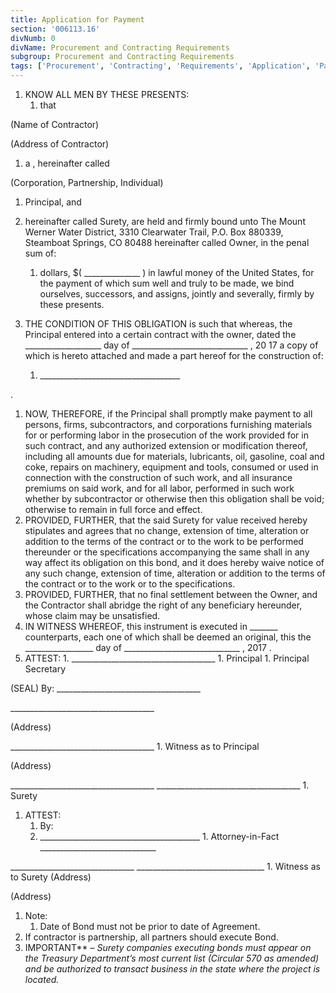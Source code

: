 ```yaml
---
title: Application for Payment
section: '006113.16'
divNumb: 0
divName: Procurement and Contracting Requirements
subgroup: Procurement and Contracting Requirements
tags: ['Procurement', 'Contracting', 'Requirements', 'Application', 'Payment']
---
```


1. KNOW ALL MEN BY THESE PRESENTS:
   1. that


(Name of Contractor)


(Address of Contractor)
   1. a , hereinafter called 

 (Corporation, Partnership, Individual)
   1. Principal, and 

   1. hereinafter called Surety, are held and firmly bound unto The Mount Werner Water District, 3310 Clearwater Trail, P.O. Box 880339, Steamboat Springs, CO 80488 hereinafter called Owner, in the penal sum of:
      1. dollars, $( \_\_\_\_\_\_\_\_\_\_\_\_\_\_ ) in lawful money of the United States, for the payment of which sum well and truly to be made, we bind ourselves, successors, and assigns, jointly and severally, firmly by these presents.
   1. THE CONDITION OF THIS OBLIGATION is such that whereas, the Principal entered into a certain contract with the owner, dated the \_\_\_\_\_\_\_\_\_\_\_\_\_\_\_\_\_\_\_ day of \_\_\_\_\_\_\_\_\_\_\_\_\_\_\_\_\_\_\_\_\_\_\_\_\_\_\_\_\_ , 20 17 a copy of which is hereto attached and made a part hereof for the construction of:
      1. \_\_\_\_\_\_\_\_\_\_\_\_\_\_\_\_\_\_\_\_\_\_\_\_\_\_\_\_\_\_\_\_\_\_\_

 .
   1. NOW, THEREFORE, if the Principal shall promptly make payment to all persons, firms, subcontractors, and corporations furnishing materials for or performing labor in the prosecution of the work provided for in such contract, and any authorized extension or modification thereof, including all amounts due for materials, lubricants, oil, gasoline, coal and coke, repairs on machinery, equipment and tools, consumed or used in connection with the construction of such work, and all insurance premiums on said work, and for all labor, performed in such work whether by subcontractor or otherwise then this obligation shall be void; otherwise to remain in full force and effect.
   1. PROVIDED, FURTHER, that the said Surety for value received hereby stipulates and agrees that no change, extension of time, alteration or addition to the terms of the contract or to the work to be performed thereunder or the specifications accompanying the same shall in any way affect its obligation on this bond, and it does hereby waive notice of any such change, extension of time, alteration or addition to the terms of the contract or to the work or to the specifications.
   1. PROVIDED, FURTHER, that no final settlement between the Owner, and the Contractor shall abridge the right of any beneficiary hereunder, whose claim may be unsatisfied.
   1. IN WITNESS WHEREOF, this instrument is executed in \_\_\_\_\_\_\_ counterparts, each one of which shall be deemed an original, this the \_\_\_\_\_\_\_\_\_\_\_\_\_\_\_\_\_ day of \_\_\_\_\_\_\_\_\_\_\_\_\_\_\_\_\_\_\_\_\_\_\_\_\_\_\_\_\_ , 2017 .
   1. ATTEST:
    1. \_\_\_\_\_\_\_\_\_\_\_\_\_\_\_\_\_\_\_\_\_\_\_\_\_\_\_\_\_\_\_\_\_\_\_\_
    1. Principal
    1. Principal Secretary

(SEAL) By: \_\_\_\_\_\_\_\_\_\_\_\_\_\_\_\_\_\_\_\_\_\_\_\_\_\_\_\_\_\_\_\_\_\_\_\_

 \_\_\_\_\_\_\_\_\_\_\_\_\_\_\_\_\_\_\_\_\_\_\_\_\_\_\_\_\_\_\_\_\_\_\_\_

 (Address)

 \_\_\_\_\_\_\_\_\_\_\_\_\_\_\_\_\_\_\_\_\_\_\_\_\_\_\_\_\_\_\_\_\_\_\_\_
    1. Witness as to Principal

 (Address)

\_\_\_\_\_\_\_\_\_\_\_\_\_\_\_\_\_\_\_\_\_\_\_\_\_\_\_\_\_\_\_\_\_\_\_\_ \_\_\_\_\_\_\_\_\_\_\_\_\_\_\_\_\_\_\_\_\_\_\_\_\_\_\_\_\_\_\_\_\_\_\_\_
    1. Surety
   1. ATTEST:
      1. By:
      1. \_\_\_\_\_\_\_\_\_\_\_\_\_\_\_\_\_\_\_\_\_\_\_\_\_\_\_\_\_\_\_\_\_\_\_\_\_\_\_\_
    1. Attorney-in-Fact \_\_\_\_\_\_\_\_\_\_\_\_\_\_\_\_\_\_\_\_\_\_\_\_\_\_\_\_\_

 \_\_\_\_\_\_\_\_\_\_\_\_\_\_\_\_\_\_\_\_\_\_\_\_\_\_\_\_\_\_\_ \_\_\_\_\_\_\_\_\_\_\_\_\_\_\_\_\_\_\_\_\_\_\_\_\_\_\_\_\_\_\_\_ 
    1. Witness as to Surety (Address)

 (Address)
   1. Note:
      1. Date of Bond must not be prior to date of Agreement.
   1. If contractor is partnership, all partners should execute Bond.
1. IMPORTANT** – *Surety companies executing bonds must appear on the Treasury Department’s most current list (Circular 570 as amended) and be authorized to transact business in the state where the project is located.*


